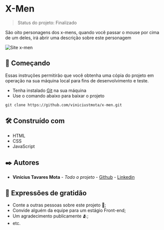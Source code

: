 # X-Men

> Status do projeto: Finalizado

São oito personagens dos x-mens, quando você passar o mouse por cima de um deles, irá abrir uma descrição sobre este personagem

![Site x-men](https://github.com/viniciustmota/x-men/assets/106537834/8d809787-655a-476b-85fc-1b01654a3586)

## 🚀 Começando

Essas instruções permitirão que você obtenha uma cópia do projeto em operação na sua máquina local para fins de desenvolvimento e teste.

* Tenha instalado [Git](https://git-scm.com/) na sua máquina
* Use o comando abaixo para baixar o projeto
```
git clone https://github.com/viniciustmota/x-men.git

```

## 🛠️ Construído com

* HTML
* CSS
* JavaScript

## ✒️ Autores

* **Vinicius Tavares Mota** - *Todo o projeto* - [Github](https://github.com/viniciustmota) - [Linkedin](https://www.linkedin.com/in/viniciustmota)

## 🎁 Expressões de gratidão

* Conte a outras pessoas sobre este projeto 📢;
* Convide alguém da equipe para um estágio Front-end;
* Um agradecimento publicamente 🫂;
* etc.
